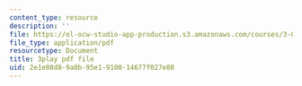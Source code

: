 ```yaml
---
content_type: resource
description: ''
file: https://ol-ocw-studio-app-production.s3.amazonaws.com/courses/3-091sc-introduction-to-solid-state-chemistry-fall-2010/2e1e08d89a0b95e1910014677f027e80_FfBc3M5EaeU.pdf
file_type: application/pdf
resourcetype: Document
title: 3play pdf file
uid: 2e1e08d8-9a0b-95e1-9100-14677f027e80
---
```

